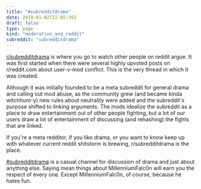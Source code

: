 ```yaml
---
title: "#subredditdrama"
date: 2019-01-02T22:05:39Z
draft: false
type: page
kind: "moderation_and_reddit"
subreddit: "subredditdrama"
---
```


[r/subredditdrama](http://www.reddit.com/r/subredditdrama) is where you go to watch other people on reddit argue. It was first started when there were several highly upvoted posts on r/reddit.com about user-v-mod conflict. This is the very thread in which it was created.

Although it was initially founded to be a meta subreddit for general drama and calling out mod abuse, as the community grew (and became kinda witchhunt-y) new rules about neutrality were added and the subreddit's purpose shifted to linking arguments. The mods idealize the subreddit as a place to draw entertainment out of other people fighting, but a lot of our users draw a lot of entertainment of discussing (and rehashing) the fights that are linked.

If you're a meta redditor, if you like drama, or you want to know keep up with whatever current reddit shitstorm is brewing, r/subredditdrama is the place.

[#subredditdrama](http://webchat.snoonet.org/subredditdrama) is a casual channel for discussion of drama and just about anything else. Saying mean things about MillenniumFalc0n will earn you the respect of every one. Except MillenniumFalc0n, of course, because he hates fun.

